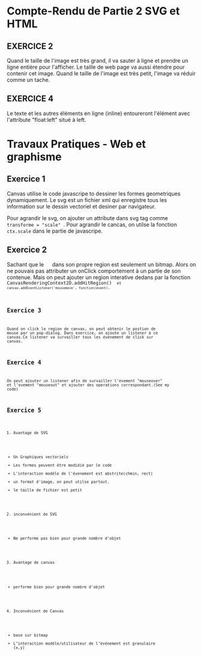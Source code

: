 # Compte-Rendu de Partie 2 SVG et HTML

## EXERCICE 2
Quand le taille de l'image est très grand, il va sauter à ligne et prendre un ligne entière pour l'afficher. Le taille de web page va aussi étendre pour contenir cet image.
Quand le taille de l'image est très petit, l'image va réduir comme un tache.

## EXERCICE 4
Le texte et les autres éléments en ligne (inline) entoureront l'élément avec l'attribute "float:left" situé à left.

# Travaux Pratiques - Web et graphisme

## Exercice 1

Canvas utilise le code javascripe to dessiner les formes geometriques dynamiquement. Le svg est un fichier xml qui enregistre tous les information sur le dessin vectoriel et desiner par navigateur.

Pour agrandir le svg, on ajouter un attribute dans svg tag comme <code> transforme = "scale" </code>.
Pour agrandir le cancas, on utilse la fonction <code> ctx.scale</code> dans le partie de javascripe.

## Exercice 2
Sachant que le <code> <canvas> </code> dans son propre region est seulement un bitmap. Alors on ne pouvais pas attributer un onClick comportement à un partie de son contenue. Mais on peut ajouter un region interative dedans par la fonction <code> CanvasRenderingContext2D.addHitRegion() <code> et 
	<code>canvas.addEventListener('mousemove', function(event)</code>.


## Exercice 3
Quand on click le region de canvas, on peut obtenir le postion de mouse par un pop-dialog. 
Dans exercice, on ajoute un listener à ce canvas.Ce listener va survailler tous les évenement de click sur canvas. 

## Exercice 4
On peut ajouter un listener afin de survailler l'evement "mouseover" et l'evement "mouseout" et ajouter des operations correspondant.(See my code)

## Exercice 5
1. Avantage de SVG
- Un Graphiques vectoriels
- Les formes peuvent être modidié par le code
- L'interaction modèle de l'évenement est abstrite(chmin, rect)
- un format d'image, on peut utilse partout.
- le taille de fichier est petit


2. inconvénient de SVG
- Ne performe pas bien pour grande nombre d'objet

3. Avantage de canvas 
- performe bien pour grande nombre d'objet

4. Inconvénient de Canvas
- base sur bitmap
- L’interaction modèle/utilisateur de l’événement est granulaire (x,y)

